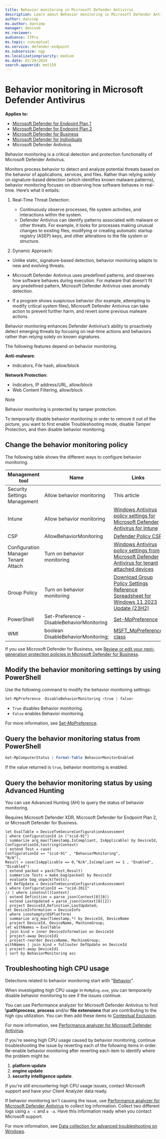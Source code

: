 ```yaml
---
title: Behavior monitoring in Microsoft Defender Antivirus
description: Learn about Behavior monitoring in Microsoft Defender Antivirus and Defender for Endpoint.
author: dansimp
ms.author: dansimp
manager: deniseb
ms.reviewer:
audience: ITPro
ms.topic: conceptual
ms.service: defender-endpoint
ms.subservice: ngp
ms.localizationpriority: medium
ms.date: 02/29/2024
search.appverid: met150
---
```


# Behavior monitoring in Microsoft Defender Antivirus

**Applies to:**

- [Microsoft Defender for Endpoint Plan 1](https://go.microsoft.com/fwlink/p/?linkid=2154037)
- [Microsoft Defender for Endpoint Plan 2](https://go.microsoft.com/fwlink/p/?linkid=2154037)
- [Microsoft Defender for Business](https://www.microsoft.com/security/business/endpoint-security/microsoft-defender-business)
- [Microsoft Defender for Individuals](https://www.microsoft.com/microsoft-365/microsoft-defender-for-individuals)
- Microsoft Defender Antivirus

Behavior monitoring is a critical detection and protection functionality of Microsoft Defender Antivirus.

Monitors process behavior to detect and analyze potential threats based on the behavior of applications, services, and files. Rather than relying solely on signature-based detection (which identifies known malware patterns), behavior monitoring focuses on observing how software behaves in real-time. Here’s what it entails:

1. Real-Time Threat Detection:
   - Continuously observe processes, file system activities, and interactions within the system.
   - Defender Antivirus can identify patterns associated with malware or other threats. For example, it looks for processes making unusual changes to existing files, modifying or creating automatic startup registry (ASEP) keys, and other alterations to the file system or structure.

2. Dynamic Approach:

- Unlike static, signature-based detection, behavior monitoring adapts to new and evolving threats.

- Microsoft Defender Antivirus uses predefined patterns, and observes how software behaves during execution.  For malware that doesn’t fit any predefined pattern, Microsoft Defender Antivirus uses anomaly detection.

- If a program shows suspicious behavior (for example, attempting to modify critical system files), Microsoft Defender Antivirus can take action to prevent further harm, and revert some previous malware actions.

Behavior monitoring enhances Defender Antivirus’s ability to proactively detect emerging threats by focusing on real-time actions and behaviors rather than relying solely on known signatures.

The following features depend on behavior monitoring.

**Anti-malware**:

- Indicators, File hash, allow/block

**Network Protection**:

- Indicators, IP address/URL, allow/block
- Web Content Filtering, allow/block

> [!NOTE]
> Behavior monitoring is protected by tamper protection.

To temporarily disable behavior monitoring in order to remove it out of the picture, you want to first enable Troubleshooting mode, disable Tamper Protection, and then disable behavior monitoring.

## Change the behavior monitoring policy

The following table shows the different ways to configure behavior monitoring.

| Management tool | Name | Links |
|---|---|---|
| Security Settings Management | Allow behavior monitoring | This article |
| Intune |  Allow behavior monitoring | [Windows Antivirus policy settings for Microsoft Defender Antivirus for Intune](/mem/intune/protect/antivirus-microsoft-defender-settings-windows#real-time-protection) |
| CSP | AllowBehaviorMonitoring | [Defender Policy CSP](/mem/intune/protect/antivirus-microsoft-defender-settings-windows#real-time-protection)   |
| Configuration Manager Tenant Attach | Turn on behavior monitoring | [Windows Antivirus policy settings from Microsoft Defender Antivirus for tenant attached devices](/mem/intune/protect/antivirus-microsoft-defender-settings-windows-tenant-attach#real-time-protection) |
| Group Policy | Turn on behavior monitoring | [Download Group Policy Settings Reference Spreadsheet for Windows 11 2023 Update (23H2)](https://www.microsoft.com/download/details.aspx?id=105668)   |
| PowerShell | Set-Preference -DisableBehaviorMonitoring | [Set-MpPreference](/powershell/module/defender/set-mppreference#-disablebehaviormonitoring) |
| WMI | boolean  DisableBehaviorMonitoring;  | [MSFT\_MpPreference class](/previous-versions/windows/desktop/defender/msft-mppreference) |

If you use Microsoft Defender for Business, see [Review or edit your next-generation protection policies in Microsoft Defender for Business](/defender-business/mdb-next-generation-protection).

## Modify the behavior monitoring settings by using PowerShell

Use the following command to modify the behavior monitoring settings:

```powershell
Set-MpPreference -DisableBehaviorMonitoring <true | false>
```

- `True` disables Behavior monitoring.
- `False` enables Behavior monitoring.

For more information, see [Set-MpPreference](/powershell/module/defender/set-mppreference#-disablebehaviormonitoring).

## Query the behavior monitoring status from PowerShell

```powershell
Get-MpComputerStatus | Format-Table BehaviorMonitorEnabled
```

If the value returned is `true`, behavior monitoring is enabled.

## Query the behavior monitoring status by using Advanced Hunting

You can use Advanced Hunting (AH) to query the status of behavior monitoring.

Requires Microsoft Defender XDR, Microsoft Defender for Endpoint Plan 2, or Microsoft Defender for Business.

```kusto
let EvalTable = DeviceTvmSecureConfigurationAssessment
| where ConfigurationId in ("scid-91")
| summarize arg_max(Timestamp,IsCompliant, IsApplicable) by DeviceId, ConfigurationId,tostring(Context)
| extend Test = case(
ConfigurationId == "scid-91" , "BehaviorMonitoring",
"N/A"),
Result = case(IsApplicable == 0,"N/A",IsCompliant == 1 , "Enabled", "Disabled")
| extend packed = pack(Test,Result)
| summarize Tests = make_bag(packed) by DeviceId
| evaluate bag_unpack(Tests);
let DefUpdate = DeviceTvmSecureConfigurationAssessment
| where ConfigurationId == "scid-2011"
// | where isnotnull(Context)
| extend Definition = parse_json(Context[0][0])
| extend LastUpdated = parse_json(Context[0][2])
| project DeviceId,Definition,LastUpdated;
let DeviceInformation = DeviceInfo
| where isnotempty(OSPlatform)
| summarize arg_max(Timestamp,*) by DeviceId, DeviceName
| project DeviceId, DeviceName, MachineGroup;
let withNames = EvalTable
| join kind = inner DeviceInformation on DeviceId
| project-away DeviceId1
| project-reorder DeviceName, MachineGroup;
withNames | join kind = fullouter DefUpdate on DeviceId
| project-away DeviceId1
| sort by BehaviorMonitoring asc
```

## Troubleshooting high CPU usage

Detections related to behavior monitoring start with "[Behavior](/microsoft-365/security/defender/malware-naming#type)".

When investigating high CPU usage in `MsMpEng.exe`, you can temporarily disable behavior monitoring to see if the issues continue.

You can use Performance analyzer for Microsoft Defender Antivirus to find **\path\process**, **process** and/or **file extensions** that are contributing to the high cpu utilization. You can then add these items to [Contextual Exclusion](configure-contextual-file-folder-exclusions-microsoft-defender-antivirus.md).

For more information, see [Performance analyzer for Microsoft Defender Antivirus](tune-performance-defender-antivirus.md).

If you're seeing high CPU usage caused by behavior monitoring, continue troubleshooting the issue by reverting each of the following items in order. Re-enable behavior monitoring after reverting each item to identify where the problem might be.

1. **platform update**
2. **engine update**
3. **security intelligence update**.

If you're still encountering high CPU usage issues, contact Microsoft support and have your Client Analyzer data ready.

If behavior monitoring isn't causing the issue, use [Performance analyzer for Microsoft Defender Antivirus](tune-performance-defender-antivirus.md) to collect log information. Collect two different logs using `a -c` and `a -a`. Have this information ready when you contact Microsoft support.

For more information, see [Data collection for advanced troubleshooting on Windows](data-collection-analyzer.md).
